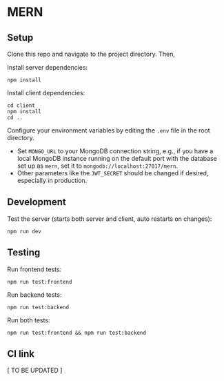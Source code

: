 # MERN

## Setup

Clone this repo and navigate to the project directory. Then,


Install server dependencies:

```
npm install
```

Install client dependencies:

```
cd client
npm install
cd ..
```

Configure your environment variables by editing the `.env` file in the root directory.

- Set `MONGO_URL` to your MongoDB connection string, e.g., if you have a local MongoDB instance running on the default port with the database set up as `mern`, set it to `mongodb://localhost:27017/mern`.
- Other parameters like the `JWT_SECRET` should be changed if desired, especially in production.


## Development

Test the server (starts both server and client, auto restarts on changes):
```
npm run dev
```


## Testing

Run frontend tests:
```
npm run test:frontend
```

Run backend tests:
```
npm run test:backend
```

Run both tests:
```
npm run test:frontend && npm run test:backend
```


## CI link

[ TO BE UPDATED ]
